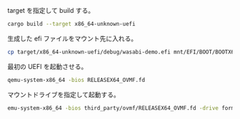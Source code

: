 

target を指定して build する。

```bash
cargo build --target x86_64-unknown-uefi
```

生成した efi ファイルをマウント先に入れる。

```bash
cp target/x86_64-unknown-uefi/debug/wasabi-demo.efi mnt/EFI/BOOT/BOOTX64.EFI 
```

最初の UEFI を起動させる。

```bash
qemu-system-x86_64 -bios RELEASEX64_OVMF.fd
```

マウントドライブを指定して起動する。

```bash
emu-system-x86_64 -bios third_party/ovmf/RELEASEX64_OVMF.fd -drive format=raw,file=fat:rw:mnt
```
